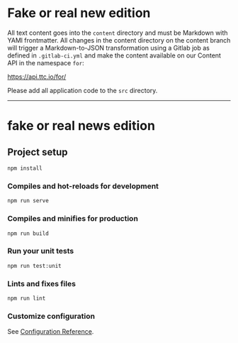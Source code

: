 
# Fake or real new edition

All text content goes into the `content` directory and must be Markdown with YAMl frontmatter. All changes in the content directory on the content branch will trigger a Markdown-to-JSON transformation using a Gitlab job as defined in `.gitlab-ci.yml` and make the content available on our Content API in the namespace `for`:

https://api.ttc.io/for/

Please add all application code to the `src` directory.

--------------

# fake or real news edition

## Project setup
```
npm install
```

### Compiles and hot-reloads for development
```
npm run serve
```

### Compiles and minifies for production
```
npm run build
```

### Run your unit tests
```
npm run test:unit
```

### Lints and fixes files
```
npm run lint
```

### Customize configuration
See [Configuration Reference](https://cli.vuejs.org/config/).